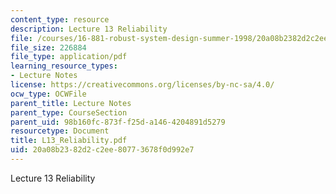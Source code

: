 ```yaml
---
content_type: resource
description: Lecture 13 Reliability
file: /courses/16-881-robust-system-design-summer-1998/20a08b2382d2c2ee80773678f0d992e7_L13_Reliability.pdf
file_size: 226884
file_type: application/pdf
learning_resource_types:
- Lecture Notes
license: https://creativecommons.org/licenses/by-nc-sa/4.0/
ocw_type: OCWFile
parent_title: Lecture Notes
parent_type: CourseSection
parent_uid: 98b160fc-873f-f25d-a146-4204891d5279
resourcetype: Document
title: L13_Reliability.pdf
uid: 20a08b23-82d2-c2ee-8077-3678f0d992e7
---
```

Lecture 13 Reliability
